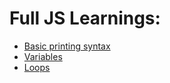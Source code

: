 # Full JS Learnings: 
- [Basic printing syntax](https://github.com/Glorycs29/My_Learnings/blob/main/JavaScript/Intro.js)
- [Variables](https://github.com/Glorycs29/My_Learnings/tree/main/JavaScript/Variable)
- [Loops](https://github.com/Glorycs29/My_Learnings/tree/main/JavaScript/Loops)
 
